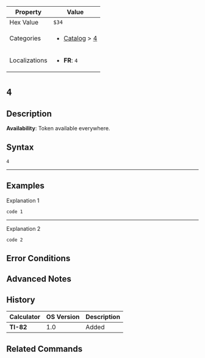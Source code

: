 | Property      | Value |
|---------------|-------|
| Hex Value     | `$34`|
| Categories    | <ul><li>[Catalog](../categories/Catalog.md) > [4](../categories/Catalog.md#4)</li></ul> |
| Localizations | <ul><li><b>FR</b>: `4`</li></ul> |

# `4`

## Description



<b>Availability</b>: Token available everywhere.

## Syntax
`4`

<hr>

## Examples

Explanation 1
```ti-basic
code 1
```
---
Explanation 2
```ti-basic
code 2
```

## Error Conditions


## Advanced Notes


## History
| Calculator | OS Version | Description |
|------------|------------|-------------|
| <b>TI-82</b> | 1.0 | Added

## Related Commands

    